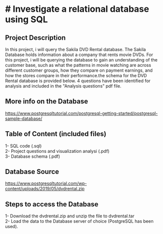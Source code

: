 # # Investigate a relational database using SQL
## Project Description
In this project, i will query the Sakila DVD Rental database. The Sakila Database holds information about a company that rents movie DVDs. For this project, i will be querying the database to gain an understanding of the customer base, such as what the patterns in movie watching are across different customer groups, how they compare on payment earnings, and how the stores compare in their performance.the schema for the DVD Rental database is provided below. 4 questions have been identified for analysis and included in the "Analysis questions" pdf file.
## More info on the Database
https://www.postgresqltutorial.com/postgresql-getting-started/postgresql-sample-database/
## Table of Content (included files)
1- SQL code (.sql)         
2- Project questions and visualization analysi (.pdf)      
3- Database schema (.pdf)
## Database Source
https://www.postgresqltutorial.com/wp-content/uploads/2019/05/dvdrental.zip
## Steps to access the Database
1- Download the dvdrental.zip and unzip the file to dvdrental.tar   
2- Load the data to the Database server of choice (PostgreSQL has been used).


